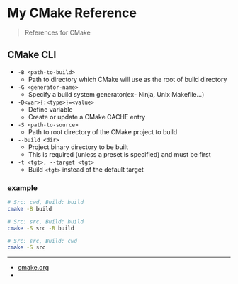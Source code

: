 # My CMake Reference

> References for CMake

## CMake CLI
- `-B <path-to-build>` 
    - Path to directory which CMake will use as the root of build directory
- `-G <generator-name>`
    - Specify a build system generator(ex- Ninja, Unix Makefile...)
- `-D<var>{:<type>}=<value>`
    - Define variable 
    - Create or update a CMake CACHE entry 
- `-S <path-to-source>` 
    - Path to root directory of the CMake project to build
- `--build <dir>`
    - Project binary directory to be built
    - This is required (unless a preset is specified) and must be first
- `-t <tgt>, --target <tgt>`
    - Build `<tgt>` instead of the default target

### example
```bash
# Src: cwd, Build: build
cmake -B build

# Src: src, Build: build
cmake -S src -B build

# Src: src, Build: cwd
cmake -S src
```

---
- [cmake.org](https://cmake.org/cmake/help/latest/index.html#)
- 